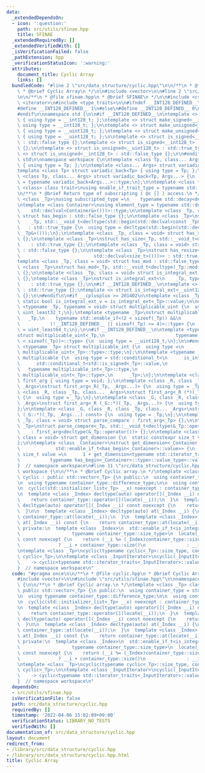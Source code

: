 ```yaml
---
data:
  _extendedDependsOn:
  - icon: ':question:'
    path: src/utils/sfinae.hpp
    title: SFINAE
  _extendedRequiredBy: []
  _extendedVerifiedWith: []
  _isVerificationFailed: false
  _pathExtension: hpp
  _verificationStatusIcon: ':warning:'
  attributes:
    document_title: Cyclic Array
    links: []
  bundledCode: "#line 2 \"src/data_structure/cyclic.hpp\"\n\n/**\n * @file cyclic.hpp\n\
    \ * @brief Cyclic Array\n */\n\n#include <vector>\n\n#line 2 \"src/utils/sfinae.hpp\"\
    \n\n/**\n * @file sfinae.hpp\n * @brief SFINAE\n */\n\n#include <cstdint>\n#include\
    \ <iterator>\n#include <type_traits>\n\n#ifndef __INT128_DEFINED__\n\n#ifdef __SIZEOF_INT128__\n\
    #define __INT128_DEFINED__ 1\n#else\n#define __INT128_DEFINED__ 0\n#endif\n\n\
    #endif\n\nnamespace std {\n\n#if __INT128_DEFINED__\n\ntemplate <> struct make_signed<__uint128_t>\
    \ { using type = __int128_t; };\ntemplate <> struct make_signed<__int128_t> {\
    \ using type = __int128_t; };\n\ntemplate <> struct make_unsigned<__uint128_t>\
    \ { using type = __uint128_t; };\ntemplate <> struct make_unsigned<__int128_t>\
    \ { using type = __uint128_t; };\n\ntemplate <> struct is_signed<__uint128_t>\
    \ : std::false_type {};\ntemplate <> struct is_signed<__int128_t> : std::true_type\
    \ {};\n\ntemplate <> struct is_unsigned<__uint128_t> : std::true_type {};\ntemplate\
    \ <> struct is_unsigned<__int128_t> : std::false_type {};\n\n#endif\n\n}  // namespace\
    \ std\n\nnamespace workspace {\n\ntemplate <class Tp, class... Args> struct variadic_front\
    \ { using type = Tp; };\n\ntemplate <class... Args> struct variadic_back;\n\n\
    template <class Tp> struct variadic_back<Tp> { using type = Tp; };\n\ntemplate\
    \ <class Tp, class... Args> struct variadic_back<Tp, Args...> {\n  using type\
    \ = typename variadic_back<Args...>::type;\n};\n\ntemplate <class type, template\
    \ <class> class trait>\nusing enable_if_trait_type = typename std::enable_if<trait<type>::value>::type;\n\
    \n/**\n * @brief Return type of subscripting ( @c [] ) access.\n */\ntemplate\
    \ <class _Tp>\nusing subscripted_type =\n    typename std::decay<decltype(std::declval<_Tp&>()[0])>::type;\n\
    \ntemplate <class Container>\nusing element_type = typename std::decay<decltype(*std::begin(\n\
    \    std::declval<Container&>()))>::type;\n\ntemplate <class _Tp, class = void>\
    \ struct has_begin : std::false_type {};\n\ntemplate <class _Tp>\nstruct has_begin<\n\
    \    _Tp, std::__void_t<decltype(std::begin(std::declval<const _Tp&>()))>>\n \
    \   : std::true_type {\n  using type = decltype(std::begin(std::declval<const\
    \ _Tp&>()));\n};\n\ntemplate <class _Tp, class = void> struct has_size : std::false_type\
    \ {};\n\ntemplate <class _Tp>\nstruct has_size<_Tp, std::__void_t<decltype(std::size(std::declval<_Tp>()))>>\n\
    \    : std::true_type {};\n\ntemplate <class _Tp, class = void> struct has_resize\
    \ : std::false_type {};\n\ntemplate <class _Tp>\nstruct has_resize<_Tp, std::__void_t<decltype(std::declval<_Tp>().resize(\n\
    \                           std::declval<size_t>()))>> : std::true_type {};\n\n\
    template <class _Tp, class = void> struct has_mod : std::false_type {};\n\ntemplate\
    \ <class _Tp>\nstruct has_mod<_Tp, std::__void_t<decltype(_Tp::mod)>> : std::true_type\
    \ {};\n\ntemplate <class _Tp, class = void> struct is_integral_ext : std::false_type\
    \ {};\ntemplate <class _Tp>\nstruct is_integral_ext<\n    _Tp, typename std::enable_if<std::is_integral<_Tp>::value>::type>\n\
    \    : std::true_type {};\n\n#if __INT128_DEFINED__\n\ntemplate <> struct is_integral_ext<__int128_t>\
    \ : std::true_type {};\ntemplate <> struct is_integral_ext<__uint128_t> : std::true_type\
    \ {};\n\n#endif\n\n#if __cplusplus >= 201402\n\ntemplate <class _Tp>\nconstexpr\
    \ static bool is_integral_ext_v = is_integral_ext<_Tp>::value;\n\n#endif\n\ntemplate\
    \ <typename _Tp, typename = void> struct multiplicable_uint {\n  using type =\
    \ uint_least32_t;\n};\ntemplate <typename _Tp>\nstruct multiplicable_uint<\n \
    \   _Tp,\n    typename std::enable_if<(2 < sizeof(_Tp)) &&\n                 \
    \           (!__INT128_DEFINED__ || sizeof(_Tp) <= 4)>::type> {\n  using type\
    \ = uint_least64_t;\n};\n\n#if __INT128_DEFINED__\n\ntemplate <typename _Tp>\n\
    struct multiplicable_uint<_Tp,\n                          typename std::enable_if<(4\
    \ < sizeof(_Tp))>::type> {\n  using type = __uint128_t;\n};\n\n#endif\n\ntemplate\
    \ <typename _Tp> struct multiplicable_int {\n  using type =\n      typename std::make_signed<typename\
    \ multiplicable_uint<_Tp>::type>::type;\n};\n\ntemplate <typename _Tp> struct\
    \ multiplicable {\n  using type = std::conditional_t<\n      is_integral_ext<_Tp>::value,\n\
    \      std::conditional_t<std::is_signed<_Tp>::value,\n                      \
    \   typename multiplicable_int<_Tp>::type,\n                         typename\
    \ multiplicable_uint<_Tp>::type>,\n      _Tp>;\n};\n\ntemplate <class> struct\
    \ first_arg { using type = void; };\n\ntemplate <class _R, class _Tp, class...\
    \ _Args>\nstruct first_arg<_R(_Tp, _Args...)> {\n  using type = _Tp;\n};\n\ntemplate\
    \ <class _R, class _Tp, class... _Args>\nstruct first_arg<_R (*)(_Tp, _Args...)>\
    \ {\n  using type = _Tp;\n};\n\ntemplate <class _G, class _R, class _Tp, class...\
    \ _Args>\nstruct first_arg<_R (_G::*)(_Tp, _Args...)> {\n  using type = _Tp;\n\
    };\n\ntemplate <class _G, class _R, class _Tp, class... _Args>\nstruct first_arg<_R\
    \ (_G::*)(_Tp, _Args...) const> {\n  using type = _Tp;\n};\n\ntemplate <class\
    \ _Tp, class = void> struct parse_compare : first_arg<_Tp> {};\n\ntemplate <class\
    \ _Tp>\nstruct parse_compare<_Tp, std::__void_t<decltype(&_Tp::operator())>>\n\
    \    : first_arg<decltype(&_Tp::operator())> {};\n\ntemplate <class _Container,\
    \ class = void> struct get_dimension {\n  static constexpr size_t value = 0;\n\
    };\n\ntemplate <class _Container>\nstruct get_dimension<_Container,\n        \
    \             std::enable_if_t<has_begin<_Container>::value>> {\n  static constexpr\
    \ size_t value =\n      1 + get_dimension<typename std::iterator_traits<\n   \
    \           typename has_begin<_Container>::type>::value_type>::value;\n};\n\n\
    }  // namespace workspace\n#line 11 \"src/data_structure/cyclic.hpp\"\n\nnamespace\
    \ workspace {\n\n/**\n * @brief Cyclic array.\n */\ntemplate <class _Tp> class\
    \ cyclic : public std::vector<_Tp> {\n public:\n  using container_type = std::vector<_Tp>;\n\
    \n  using typename container_type::difference_type;\n\n  using container_type::vector;\n\
    \n  cyclic(std::initializer_list<_Tp> __x) noexcept : container_type(__x) {}\n\
    \n  template <class _Index> decltype(auto) operator[](_Index __i) noexcept {\n\
    \    return container_type::operator[](locate(__i));\n  }\n  template <class _Index>\
    \ decltype(auto) operator[](_Index __i) const noexcept {\n    return container_type::operator[](locate(__i));\n\
    \  }\n\n  template <class _Index> decltype(auto) at(_Index __i) {\n    return\
    \ container_type::at(locate(__i));\n  }\n  template <class _Index> decltype(auto)\
    \ at(_Index __i) const {\n    return container_type::at(locate(__i));\n  }\n\n\
    \ private:\n  template <class _Index>\n  std::enable_if_t<is_integral_ext<_Index>::value,\n\
    \                   typename container_type::size_type>\n  locate(_Index __i)\
    \ const noexcept {\n    return (__i %= (_Index)container_type::size()) < 0\n \
    \              ? __i + container_type::size()\n               : __i;\n  }\n};\n\
    \ntemplate <class _Tp>\ncyclic(typename cyclic<_Tp>::size_type, const _Tp &) ->\
    \ cyclic<_Tp>;\n\ntemplate <class _InputIterator>\ncyclic(_InputIterator, _InputIterator)\n\
    \    -> cyclic<typename std::iterator_traits<_InputIterator>::value_type>;\n\n\
    }  // namespace workspace\n"
  code: "#pragma once\n\n/**\n * @file cyclic.hpp\n * @brief Cyclic Array\n */\n\n\
    #include <vector>\n\n#include \"src/utils/sfinae.hpp\"\n\nnamespace workspace\
    \ {\n\n/**\n * @brief Cyclic array.\n */\ntemplate <class _Tp> class cyclic :\
    \ public std::vector<_Tp> {\n public:\n  using container_type = std::vector<_Tp>;\n\
    \n  using typename container_type::difference_type;\n\n  using container_type::vector;\n\
    \n  cyclic(std::initializer_list<_Tp> __x) noexcept : container_type(__x) {}\n\
    \n  template <class _Index> decltype(auto) operator[](_Index __i) noexcept {\n\
    \    return container_type::operator[](locate(__i));\n  }\n  template <class _Index>\
    \ decltype(auto) operator[](_Index __i) const noexcept {\n    return container_type::operator[](locate(__i));\n\
    \  }\n\n  template <class _Index> decltype(auto) at(_Index __i) {\n    return\
    \ container_type::at(locate(__i));\n  }\n  template <class _Index> decltype(auto)\
    \ at(_Index __i) const {\n    return container_type::at(locate(__i));\n  }\n\n\
    \ private:\n  template <class _Index>\n  std::enable_if_t<is_integral_ext<_Index>::value,\n\
    \                   typename container_type::size_type>\n  locate(_Index __i)\
    \ const noexcept {\n    return (__i %= (_Index)container_type::size()) < 0\n \
    \              ? __i + container_type::size()\n               : __i;\n  }\n};\n\
    \ntemplate <class _Tp>\ncyclic(typename cyclic<_Tp>::size_type, const _Tp &) ->\
    \ cyclic<_Tp>;\n\ntemplate <class _InputIterator>\ncyclic(_InputIterator, _InputIterator)\n\
    \    -> cyclic<typename std::iterator_traits<_InputIterator>::value_type>;\n\n\
    }  // namespace workspace\n"
  dependsOn:
  - src/utils/sfinae.hpp
  isVerificationFile: false
  path: src/data_structure/cyclic.hpp
  requiredBy: []
  timestamp: '2022-04-06 15:02:09+09:00'
  verificationStatus: LIBRARY_NO_TESTS
  verifiedWith: []
documentation_of: src/data_structure/cyclic.hpp
layout: document
redirect_from:
- /library/src/data_structure/cyclic.hpp
- /library/src/data_structure/cyclic.hpp.html
title: Cyclic Array
---
```

